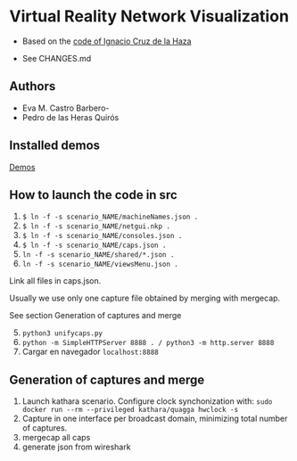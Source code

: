 # Virtual Reality Network Visualization

- Based on the [code of Ignacio Cruz de la Haza](https://github.com/nachocru/TFG)

- See CHANGES.md

## Authors

- Eva M. Castro Barbero-
- Pedro de las Heras Quirós

## Installed demos

[Demos](https://sarehp.github.io/vrnetvis/demos)


## How to launch the code in src

1. ```$ ln -f -s scenario_NAME/machineNames.json .```
2. ```$ ln -f -s scenario_NAME/netgui.nkp .```
3. ```$ ln -f -s scenario_NAME/consoles.json .```
3. ```$ ln -f -s scenario_NAME/caps.json .```
4. ```ln -f -s scenario_NAME/shared/*.json . ```
5. ```ln -f -s scenario_NAME/viewsMenu.json . ```

Link all files in caps.json.

Usually we use only one capture file obtained by merging with mergecap.

See section Generation of captures and merge

5. ```python3 unifycaps.py ```
6. ```python -m SimpleHTTPServer 8888 . / python3 -m http.server 8888 ```
7. Cargar en navegador ```localhost:8888```

## Generation of captures and merge
1. Launch kathara scenario. Configure clock synchonization with:
```sudo docker run --rm --privileged kathara/quagga hwclock -s```
2. Capture in one interface per broadcast domain, minimizing total number of captures. 
3. mergecap all caps
4. generate json from wireshark



